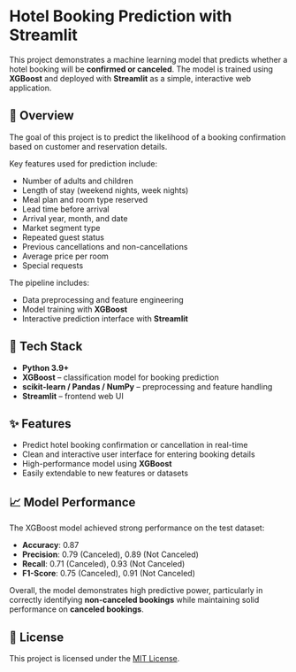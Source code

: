 # Hotel Booking Prediction with Streamlit

This project demonstrates a machine learning model that predicts whether a hotel booking will be **confirmed or canceled**. The model is trained using **XGBoost** and deployed with **Streamlit** as a simple, interactive web application.

## 🚀 Overview

The goal of this project is to predict the likelihood of a booking confirmation based on customer and reservation details.

Key features used for prediction include:

* Number of adults and children
* Length of stay (weekend nights, week nights)
* Meal plan and room type reserved
* Lead time before arrival
* Arrival year, month, and date
* Market segment type
* Repeated guest status
* Previous cancellations and non-cancellations
* Average price per room
* Special requests

The pipeline includes:

* Data preprocessing and feature engineering
* Model training with **XGBoost**
* Interactive prediction interface with **Streamlit**

## 🧰 Tech Stack

* **Python 3.9+**
* **XGBoost** – classification model for booking prediction
* **scikit-learn / Pandas / NumPy** – preprocessing and feature handling
* **Streamlit** – frontend web UI

## ✨ Features

* Predict hotel booking confirmation or cancellation in real-time
* Clean and interactive user interface for entering booking details
* High-performance model using **XGBoost**
* Easily extendable to new features or datasets

## 📈 Model Performance

The XGBoost model achieved strong performance on the test dataset:

* **Accuracy**: 0.87
* **Precision**: 0.79 (Canceled), 0.89 (Not Canceled)
* **Recall**: 0.71 (Canceled), 0.93 (Not Canceled)
* **F1-Score**: 0.75 (Canceled), 0.91 (Not Canceled)

Overall, the model demonstrates high predictive power, particularly in correctly identifying **non-canceled bookings** while maintaining solid performance on **canceled bookings**.

## 📄 License

This project is licensed under the [MIT License](https://github.com/SonicRay241/streamlit-booking-prediction/blob/main/LICENSE).
